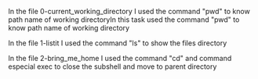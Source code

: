 In the file 0-current_working_directory I used the command "pwd" to know path name of working directoryIn this task  used the command "pwd" to know path name of working directory

In the file 1-listit I used the command "ls" to  show the files directory

In the file 2-bring_me_home I used the command "cd" and command especial exec  to close the subshell and move to parent directory
